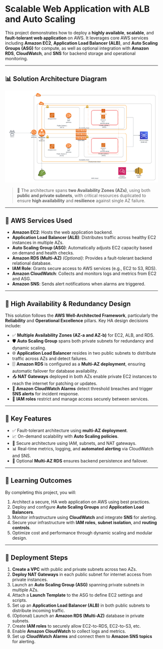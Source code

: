 # Scalable Web Application with ALB and Auto Scaling

This project demonstrates how to deploy a **highly available**, **scalable**, and **fault-tolerant web application** on AWS. It leverages core AWS services including **Amazon EC2**, **Application Load Balancer (ALB)**, and **Auto Scaling Groups (ASG)** for compute, as well as optional integration with **Amazon RDS**, **CloudWatch**, and **SNS** for backend storage and operational monitoring.

---

## 📊 Solution Architecture Diagram

![Architecture](Final_diagram.png)

> 🧩 The architecture spans **two Availability Zones (AZs)**, using both **public and private subnets**, with critical resources duplicated to ensure **high availability** and **resilience** against single AZ failure.

---

## 🧰 AWS Services Used 

- **Amazon EC2**: Hosts the web application backend.
- **Application Load Balancer (ALB)**: Distributes traffic across healthy EC2 instances in multiple AZs.
- **Auto Scaling Group (ASG)**: Automatically adjusts EC2 capacity based on demand and health checks.
- **Amazon RDS (Multi-AZ)** *(Optional)*: Provides a fault-tolerant backend relational database.
- **IAM Role**: Grants secure access to AWS services (e.g., EC2 to S3, RDS).
- **Amazon CloudWatch**: Collects and monitors logs and metrics from EC2 and ASG.
- **Amazon SNS**: Sends alert notifications when alarms are triggered.

---

## 🔐 High Availability & Redundancy Design

This solution follows the **AWS Well-Architected Framework**, particularly the **Reliability** and **Operational Excellence** pillars. Key HA design decisions include:

- ✅ **Multiple Availability Zones (AZ-a and AZ-b)** for EC2, ALB, and RDS.
- 🛡️ **Auto Scaling Group** spans both private subnets for redundancy and dynamic scaling.
- 🌐 **Application Load Balancer** resides in two public subnets to distribute traffic across AZs and detect failures.
- 🗄️ **Amazon RDS** is configured as a **Multi-AZ deployment**, ensuring automatic failover for database availability.
- 📤 **NAT Gateways** deployed in both AZs enable private EC2 instances to reach the internet for patching or updates.
- 🔔 **Amazon CloudWatch Alarms** detect threshold breaches and trigger **SNS alerts** for incident response.
- 🔑 **IAM roles** restrict and manage access securely between services.

---

## 📌 Key Features

- ✅ Fault-tolerant architecture using **multi-AZ deployment**.
- 📈 On-demand scalability with **Auto Scaling policies**.
- 🔐 Secure architecture using IAM, subnets, and NAT gateways.
- 📊 Real-time metrics, logging, and **automated alerting** via CloudWatch and SNS.
- 💾 Optional **Multi-AZ RDS** ensures backend persistence and failover.

---

## 📘 Learning Outcomes

By completing this project, you will:

1. Architect a secure, HA web application on AWS using best practices.
2. Deploy and configure **Auto Scaling Groups** and **Application Load Balancers**.
3. Monitor infrastructure using **CloudWatch** and integrate **SNS** for alerting.
4. Secure your infrastructure with **IAM roles**, **subnet isolation**, and **routing controls**.
5. Optimize cost and performance through dynamic scaling and modular design.

---

## 🚀 Deployment Steps

1. **Create a VPC** with public and private subnets across two AZs.
2. **Deploy NAT Gateways** in each public subnet for internet access from private instances.
3. Launch an **Auto Scaling Group (ASG)** spanning private subnets in multiple AZs.
4. Attach a **Launch Template** to the ASG to define EC2 settings and scripts.
5. Set up an **Application Load Balancer (ALB)** in both public subnets to distribute incoming traffic.
6. (Optional) Launch an **Amazon RDS (Multi-AZ)** database in private subnets.
7. Create **IAM roles** to securely allow EC2-to-RDS, EC2-to-S3, etc.
8. Enable **Amazon CloudWatch** to collect logs and metrics.
9. Set up **CloudWatch Alarms** and connect them to **Amazon SNS topics** for alerting.
